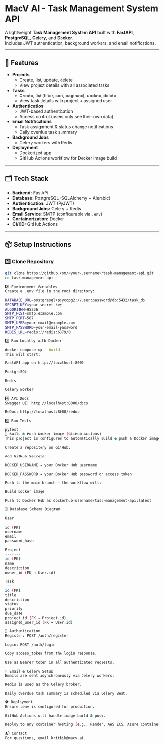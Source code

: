 # MacV AI - Task Management System API

A lightweight **Task Management System API** built with **FastAPI**, **PostgreSQL**, **Celery**, and **Docker**.  
Includes JWT authentication, background workers, and email notifications.

---

## 🚀 Features
- **Projects**
  - Create, list, update, delete
  - View project details with all associated tasks
- **Tasks**
  - Create, list (filter, sort, paginate), update, delete
  - View task details with project + assigned user
- **Authentication**
  - JWT-based authentication
  - Access control (users only see their own data)
- **Email Notifications**
  - Task assignment & status change notifications
  - Daily overdue task summary
- **Background Jobs**
  - Celery workers with Redis
- **Deployment**
  - Dockerized app
  - GitHub Actions workflow for Docker image build

---

## 🗂 Tech Stack
- **Backend:** FastAPI
- **Database:** PostgreSQL (SQLAlchemy + Alembic)
- **Authentication:** JWT (PyJWT)
- **Background Jobs:** Celery + Redis
- **Email Service:** SMTP (configurable via `.env`)
- **Containerization:** Docker
- **CI/CD:** GitHub Actions

---

## 📦 Setup Instructions

### 1️⃣ Clone Repository
```bash
git clone https://github.com/<your-username>/task-management-api.git
cd task-management-api

2️⃣ Environment Variables
Create a .env file in the root directory:

DATABASE_URL=postgresql+psycopg2://user:password@db:5432/task_db
SECRET_KEY=your-secret-key
ALGORITHM=HS256
SMTP_HOST=smtp.example.com
SMTP_PORT=587
SMTP_USER=your-email@example.com
SMTP_PASSWORD=your-email-password
REDIS_URL=redis://redis:6379/0

3️⃣ Run Locally with Docker

docker-compose up --build
This will start:

FastAPI app on http://localhost:8000

PostgreSQL

Redis

Celery worker

4️⃣ API Docs
Swagger UI: http://localhost:8000/docs

ReDoc: http://localhost:8000/redoc

5️⃣ Run Tests

pytest
🐳 Build & Push Docker Image (GitHub Actions)
This project is configured to automatically build & push a Docker image on every push to the main branch via GitHub Actions.

Create a repository on GitHub.

Add GitHub Secrets:

DOCKER_USERNAME → your Docker Hub username

DOCKER_PASSWORD → your Docker Hub password or access token

Push to the main branch — the workflow will:

Build Docker image

Push to Docker Hub as dockerhub-username/task-management-api:latest

🗄 Database Schema Diagram

User
----
id (PK)
username
email
password_hash

Project
-------
id (PK)
name
description
owner_id (FK → User.id)

Task
----
id (PK)
title
description
status
priority
due_date
project_id (FK → Project.id)
assigned_user_id (FK → User.id)

🔑 Authentication
Register: POST /auth/register

Login: POST /auth/login

Copy access_token from the login response.

Use as Bearer token in all authenticated requests.

📨 Email & Celery Setup
Emails are sent asynchronously via Celery workers.

Redis is used as the Celery broker.

Daily overdue task summary is scheduled via Celery Beat.

🛠 Deployment
Ensure .env is configured for production.

GitHub Actions will handle image build & push.

Deploy to any container hosting (e.g., Render, AWS ECS, Azure Container Apps, etc.).

📬 Contact
For questions, email krithik@macv.ai.